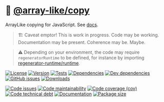 :barber: [@array-like/copy](https://array-like.github.io/copy)
==

ArrayLike copying for JavaScript.
See [docs](https://array-like.github.io/copy/index.html).

> :building_construction: Caveat emptor! This is work in progress. Code may be
> working. Documentation may be present. Coherence may be. Maybe.

> :warning: Depending on your environment, the code may require
> `regeneratorRuntime` to be defined, for instance by importing
> [regenerator-runtime/runtime](https://www.npmjs.com/package/regenerator-runtime).

[![License](https://img.shields.io/github/license/array-like/copy.svg)](https://raw.githubusercontent.com/array-like/copy/main/LICENSE)
[![Version](https://img.shields.io/npm/v/@array-like/copy.svg)](https://www.npmjs.org/package/@array-like/copy)
[![Tests](https://img.shields.io/github/workflow/status/array-like/copy/ci:test?event=push&label=tests)](https://github.com/array-like/copy/actions/workflows/ci:test.yml?query=branch:main)
[![Dependencies](https://img.shields.io/david/array-like/copy.svg)](https://david-dm.org/array-like/copy)
[![Dev dependencies](https://img.shields.io/david/dev/array-like/copy.svg)](https://david-dm.org/array-like/copy?type=dev)
[![GitHub issues](https://img.shields.io/github/issues/array-like/copy.svg)](https://github.com/array-like/copy/issues)
[![Downloads](https://img.shields.io/npm/dm/@array-like/copy.svg)](https://www.npmjs.org/package/@array-like/copy)

[![Code issues](https://img.shields.io/codeclimate/issues/array-like/copy.svg)](https://codeclimate.com/github/array-like/copy/issues)
[![Code maintainability](https://img.shields.io/codeclimate/maintainability/array-like/copy.svg)](https://codeclimate.com/github/array-like/copy/trends/churn)
[![Code coverage (cov)](https://img.shields.io/codecov/c/gh/array-like/copy/main.svg)](https://codecov.io/gh/array-like/copy)
[![Code technical debt](https://img.shields.io/codeclimate/tech-debt/array-like/copy.svg)](https://codeclimate.com/github/array-like/copy/trends/technical_debt)
[![Documentation](https://array-like.github.io/copy/badge.svg)](https://array-like.github.io/copy/source.html)
[![Package size](https://img.shields.io/bundlephobia/minzip/@array-like/copy)](https://bundlephobia.com/result?p=@array-like/copy)
